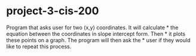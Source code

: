 # project-3-cis-200
Program that asks user for two (x,y) coordinates. It will calculate   * the equation between the coordinates in slope intercept form. Then  * it plots these points on a graph. The program will then ask the  * user if they would like to repeat this process.

